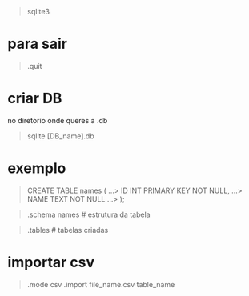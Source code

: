 
> sqlite3

# para sair 
> .quit

# criar DB
no diretorio onde queres a .db
> sqlite [DB_name].db

# exemplo

> CREATE TABLE names (
>   ...> ID INT PRIMARY KEY NOT NULL,
>   ...> NAME TEXT NOT NULL
>   ...> );

> .schema names # estrutura da tabela

> .tables  # tabelas criadas


# importar csv

> .mode csv
> .import file_name.csv table_name


